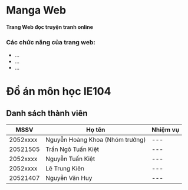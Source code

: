 # Manga Web
#### Trang Web đọc truyện tranh online
### Các chức năng của trang web:
- ...
- ...
- ...
# Đồ án môn học IE104
## Danh sách thành viên
| MSSV | Họ tên |Nhiệm vụ|
| --- | ----------- |--------------------|
| 2052xxxx | Nguyễn Hoàng Khoa (Nhóm trưởng) |---|
| 20521505 | Trần Ngô Tuấn Kiệt |---|
| 2052xxxx | Nguyễn Tuấn Kiệt |---|
| 2052xxxx | Lê Trung Kiên |---|
| 20521407 | Nguyễn Văn Huy |---|
